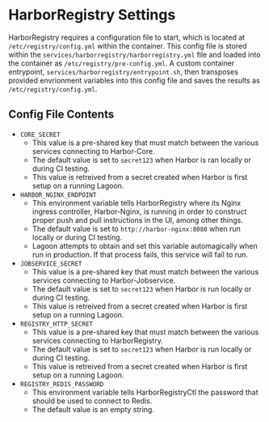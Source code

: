 # HarborRegistry Settings
HarborRegistry requires a configuration file to start, which is located at `/etc/registry/config.yml` within the container. This config file is stored within the `services/harborregistry/harborregistry.yml` file and loaded into the container as `/etc/registry/pre-config.yml`. A custom container entrypoint, `services/harborregistry/entrypoint.sh`, then transposes provided envrionment variables into this config file and saves the results as `/etc/registry/config.yml`.

## Config File Contents

* `CORE_SECRET`
  * This value is a pre-shared key that must match between the various services connecting to Harbor-Core.
  * The default value is set to `secret123` when Harbor is ran locally or during CI testing. 
  * This value is retreived from a secret created when Harbor is first setup on a running Lagoon.
* `HARBOR_NGINX_ENDPOINT`
  * This environment variable tells HarborRegistry where its Nginx ingress controller, Harbor-Nginx, is running in order to construct proper push and pull instructions in the UI, among other things.
  * The default value is set to `http://harbor-nginx:8080` when run locally or during CI testing.
  * Lagoon attempts to obtain and set this variable automagically when run in production. If that process fails, this service will fail to run.
* `JOBSERVICE_SECRET`
  * This value is a pre-shared key that must match between the various services connecting to Harbor-Jobservice.
  * The default value is set to `secret123` when Harbor is run locally or during CI testing.
  * This value is retreived from a secret created when Harbor is first setup on a running Lagoon.
* `REGISTRY_HTTP_SECRET`
  * This value is a pre-shared key that must match between the various services connecting to HarborRegistry.
  * The default value is set to `secret123` when Harbor is run locally or during CI testing.
  * This value is retreived from a secret created when Harbor is first setup on a running Lagoon.
* `REGISTRY_REDIS_PASSWORD`
  * This environment variable tells HarborRegistryCtl the password that should be used to connect to Redis.
  * The default value is an empty string.